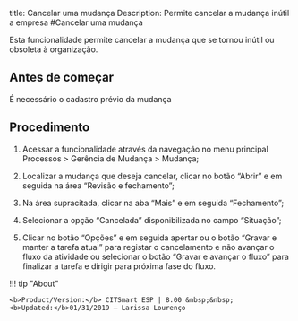 title: Cancelar uma mudança
Description: Permite cancelar a mudança inútil a empresa
#Cancelar uma mudança 

Esta funcionalidade permite cancelar a mudança que se tornou inútil ou obsoleta à organização.

Antes de começar
----------------

É necessário o cadastro prévio da mudança

Procedimento 
-------------

1.  Acessar a funcionalidade através da navegação no menu principal Processos \>
    Gerência de Mudança \> Mudança;

2.  Localizar a mudança que deseja cancelar, clicar no botão “Abrir” e em
    seguida na área “Revisão e fechamento”;

3.  Na área supracitada, clicar na aba “Mais” e em seguida “Fechamento”;

4.  Selecionar a opção “Cancelada” disponibilizada no campo “Situação”;

5.  Clicar no botão “Opções” e em seguida apertar ou o botão “Gravar e manter a
    tarefa atual” para registar o cancelamento e não avançar o fluxo da
    atividade ou selecionar o botão “Gravar e avançar o fluxo” para finalizar a
    tarefa e dirigir para próxima fase do fluxo.

!!! tip "About"

    <b>Product/Version:</b> CITSmart ESP | 8.00 &nbsp;&nbsp;
    <b>Updated:</b>01/31/2019 – Larissa Lourenço
